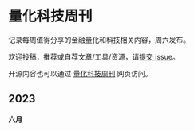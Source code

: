 # 量化科技周刊

记录每周值得分享的金融量化和科技相关内容，周六发布。

欢迎投稿，推荐或自荐文章/工具/资源，请[提交 issue](https://github.com/Midtown-Innovation/quantech-weekly/issues)。

开源内容也可以通过 [量化科技周刊](https://midtown.gitbook.io/quantech-weekly) 网页访问。

## 2023

**六月**
